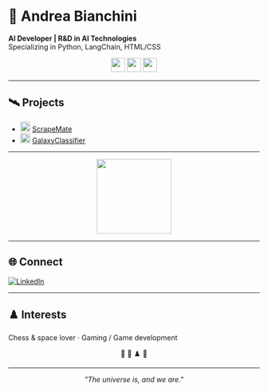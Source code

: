 # 🌌 Andrea Bianchini

**AI Developer | R&D in AI Technologies**  
Specializing in Python, LangChain, HTML/CSS

<p align="center">
  <img src="https://img.shields.io/badge/Python-3776AB?logo=python&logoColor=white&style=for-the-badge" height="28"/>
  <img src="https://img.shields.io/badge/LangChain-00A67E?logo=data:image/svg+xml;base64,PHN2ZyBmaWxsPSJub25lIiBoZWlnaHQ9IjI0IiB3aWR0aD0iMjQiIHhtbG5zPSJodHRwOi8vd3d3LnczLm9yZy8yMDAwL3N2ZyI+PHJlY3Qgd2lkdGg9IjI0IiBoZWlnaHQ9IjI0IiByeD0iNiIgZmlsbD0iIzAwQTY3RSIvPjx0ZXh0IHg9IjEyIiB5PSIxNiIgdGV4dC1hbmNob3I9Im1pZGRsZSIgZG9taW5hbnQtYmFzZWxpbmU9ImNlbnRyYWwiIGZvbnQtc2l6ZT0iMTIiIGZpbGw9IndoaXRlIj5MQzwvdGV4dD48L3N2Zz4=" height="28"/>
  <img src="https://img.shields.io/badge/HTML%2FCSS-E34F26?logo=html5&logoColor=white&style=for-the-badge" height="28"/>
</p>

---

## 🛰️ Projects

- <img src="https://github.com/SpaceAndrea/ScrapeMate/raw/main/.github/icon.png" alt="ScrapeMate" height="20"/> [ScrapeMate](https://github.com/SpaceAndrea/ScrapeMate)
- <img src="https://github.com/SpaceAndrea/GalaxyClassifier/raw/main/.github/icon.png" alt="GalaxyClassifier" height="20"/> [GalaxyClassifier](https://github.com/SpaceAndrea/GalaxyClassifier)

---

<p align="center">
  <img src="https://github-readme-stats.vercel.app/api/top-langs/?username=SpaceAndrea&layout=compact&theme=dark" height="150"/>
</p>

---

## 🌐 Connect

[![LinkedIn](https://img.shields.io/badge/LinkedIn-0A66C2?logo=linkedin&logoColor=white&style=for-the-badge)](https://it.linkedin.com/in/andrea-bianchini-?trk=people-guest_people_search-card)

---

## ♟️ Interests

Chess & space lover · Gaming / Game development

<p align="center">
  🚀 🧠 ♟️ 🌌
</p>

---

<p align="center"><i>"The universe is, and we are."</i></p>


<!--
**SpaceAndrea/SpaceAndrea** is a ✨ _special_ ✨ repository because its `README.md` (this file) appears on your GitHub profile.

Here are some ideas to get you started:

- 🔭 I’m currently working on ...
- 🌱 I’m currently learning ...
- 👯 I’m looking to collaborate on ...
- 🤔 I’m looking for help with ...
- 💬 Ask me about ...
- 📫 How to reach me: ...
- 😄 Pronouns: ...
- ⚡ Fun fact: ...
-->
